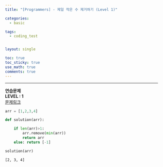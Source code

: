 ```yaml
---
title: "[Programmers] - 제일 작은 수 제거하기 (Level 1)"

categories:
  - basic

tags:
  - coding_test


layout: single

toc: true
toc_sticky: true
use_math: true
comments: true
---
```


---
**연습문제**  
**LEVEL : 1**   
[문제링크](https://programmers.co.kr/learn/courses/30/lessons/12935)  


```python
arr = [1,2,3,4]
```


```python
def solution(arr):

    if len(arr)>1:
        arr.remove(min(arr))
        return arr
    else: return [-1]
```


```python
solution(arr)
```




    [2, 3, 4]
